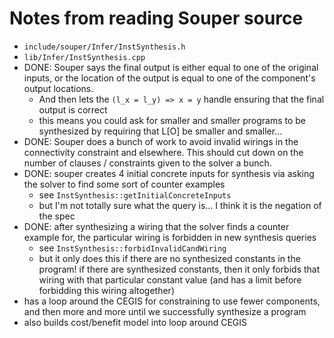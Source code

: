 # Notes from reading Souper source

* `include/souper/Infer/InstSynthesis.h`
* `lib/Infer/InstSynthesis.cpp`
* DONE: Souper says the final output is either equal to one of the original inputs, or
  the location of the output is equal to one of the component's output locations.
  * And then lets the `(l_x = l_y) => x = y` handle ensuring that the final
    output is correct
  * this means you could ask for smaller and smaller programs to be synthesized
    by requiring that L[O] be smaller and smaller...
* DONE: Souper does a bunch of work to avoid invalid wirings in the connectivity
  constraint and elsewhere. This should cut down on the number of clauses /
  constraints given to the solver a bunch.
* DONE: souper creates 4 initial concrete inputs for synthesis via asking the
  solver to find some sort of counter examples
  * see `InstSynthesis::getInitialConcreteInputs`
  * but I'm not totally sure what the query is... I think it is the negation of
    the spec
* DONE: after synthesizing a wiring that the solver finds a counter example for,
  the particular wiring is forbidden in new synthesis queries
  * see `InstSynthesis::forbidInvalidCandWiring`
  * but it only does this if there are no synthesized constants in the program!
    if there are synthesized constants, then it only forbids that wiring with
    that particular constant value (and has a limit before forbidding this
    wiring altogether)
* has a loop around the CEGIS for constraining to use fewer components, and then
  more and more until we successfully synthesize a program
* also builds cost/benefit model into loop around CEGIS
